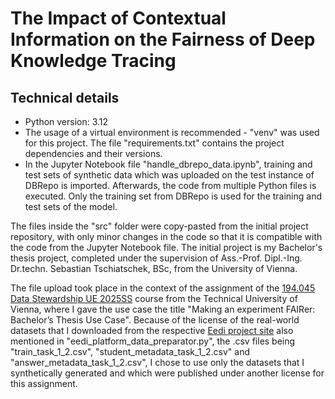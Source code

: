 # The Impact of Contextual Information on the Fairness of Deep Knowledge Tracing

## Technical details

- Python version: 3.12
- The usage of a virtual environment is recommended - "venv" was used for this project. The file "requirements.txt" contains the project dependencies and their versions.
- In the Jupyter Notebook file "handle\_dbrepo\_data.ipynb", training and test sets of synthetic data which was uploaded on the test instance of DBRepo is imported. Afterwards, the code from multiple Python files is executed. Only the training set from DBRepo is used for the training and test sets of the model. 

The files inside the "src" folder were copy-pasted from the initial project repository, with only minor changes in the code so that it is compatible with the code from the Jupyter Notebook file. The initial project is my Bachelor's thesis project, completed under the supervision of Ass.-Prof. Dipl.-Ing.
Dr.techn. Sebastian Tschiatschek, BSc, from the University of Vienna. 

The file upload took place in the context of the assignment of the [194.045 Data Stewardship UE 2025SS](https://tiss.tuwien.ac.at/course/courseDetails.xhtml?dswid=9771&dsrid=330&semester=2025S&courseNr=194045) course from the Technical University of Vienna, where I gave the use case the title "Making an experiment FAIRer: Bachelor’s Thesis Use Case". Because of the license of the real-world datasets that I downloaded from the respective [Eedi project site](https://eedi.com/projects/neurips-education-challenge) also mentioned in "eedi_platform_data_preparator.py", the .csv files being "train_task_1_2.csv", "student_metadata_task_1_2.csv" and "answer_metadata_task_1_2.csv", I chose to use only the datasets that I synthetically generated and which were published under another license for this assignment.
